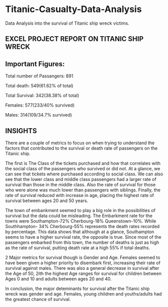 # Titanic-Casualty-Data-Analysis
Data Analysis into the survival of Titanic ship wreck victims.
## EXCEL PROJECT REPORT ON TITANIC SHIP WRECK

## Important Figures: 
Total number of Passangers: 891

Total death: 549(61.62% of total)

Total Survival: 342(38.38% of total)

Females: 577(233/40% survived)

Males: 314(109/34.7% survived)

## INSIGHTS

There are a couple of metrics to focus on when trying to understand the factors that contributed to the survival or death rate of passengers on the Titanic ship. 

The first is The Class of the tickets purchased and how that correlates with the social class of the passengers who survived or did not. At a glance, we can see that tickets where purchased according to social class. 
We can also see that the lower class and middle class passengers had a larger rate of survival than those in the middle class. Also the rate of survival for those who were alone was much lower than passengers with siblings.  Finally, the rate of survival reduced with increase in age, placing the highest rate of survival between ages 20 and 50 years. 

The town of embankment seemed to play a big role in the possibilities of survival but the data could be misleading. The Embarkment rate for the towns were Southampton-72% Cherbourg-18% Queenstown-10%. While Southhampton- 34% Cherbourg-55% represents the death rates recorded by percentage. This data shows that although at a glance, Southampton seems to have a higher survival rate, the opposite is true. Since most of the passengers embarked from this town, the number of deaths is just as high as the rate of survival, putting death rate at a high 55% if total deaths.

2 Major metrics for survival though is Gender and Age. Females seemed to have been given a higher priority to disembark first, increasing their rate of survival against males. There was also a general decrease in survival after the Age of 50, 2ith the highest Age ranges for survival for children between Ages 0 and 10 and adults between ages 20 and 40. 

In conclusion, the major deteminants for survival after the Titanic ship wreck was gender and age. Females, young children and youths/adults had the greatest chance of survival. 
